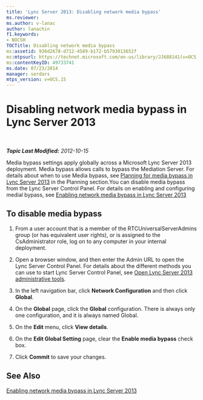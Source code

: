 ```yaml
---
title: 'Lync Server 2013: Disabling network media bypass'
ms.reviewer: 
ms.author: v-lanac
author: lanachin
f1.keywords:
- NOCSH
TOCTitle: Disabling network media bypass
ms:assetid: 936d2678-d712-4589-b172-b5793013652f
ms:mtpsurl: https://technet.microsoft.com/en-us/library/JJ688141(v=OCS.15)
ms:contentKeyID: 49733741
ms.date: 07/23/2014
manager: serdars
mtps_version: v=OCS.15
---
```


<div data-xmlns="http://www.w3.org/1999/xhtml">

<div class="topic" data-xmlns="http://www.w3.org/1999/xhtml" data-msxsl="urn:schemas-microsoft-com:xslt" data-cs="http://msdn.microsoft.com/en-us/">

<div data-asp="http://msdn2.microsoft.com/asp">

# Disabling network media bypass in Lync Server 2013

</div>

<div id="mainSection">

<div id="mainBody">

<span> </span>

_**Topic Last Modified:** 2012-10-15_

Media bypass settings apply globally across a Microsoft Lync Server 2013 deployment. Media bypass allows calls to bypass the Mediation Server. For details about when to use Media bypass, see [Planning for media bypass in Lync Server 2013](lync-server-2013-planning-for-media-bypass.md) in the Planning section.You can disable media bypass from the Lync Server Control Panel. For details on enabling and configuring medial bypass, see [Enabling network media bypass in Lync Server 2013](lync-server-2013-enabling-network-media-bypass.md)

<div>

## To disable media bypass

1.  From a user account that is a member of the RTCUniversalServerAdmins group (or has equivalent user rights), or is assigned to the CsAdministrator role, log on to any computer in your internal deployment.

2.  Open a browser window, and then enter the Admin URL to open the Lync Server Control Panel. For details about the different methods you can use to start Lync Server Control Panel, see [Open Lync Server 2013 administrative tools](lync-server-2013-open-lync-server-administrative-tools.md).

3.  In the left navigation bar, click **Network Configuration** and then click **Global**.

4.  On the **Global** page, click the **Global** configuration. There is always only one configuration, and it is always named Global.

5.  On the **Edit** menu, click **View details**.

6.  On the **Edit Global Setting** page, clear the **Enable media bypass** check box.

7.  Click **Commit** to save your changes.

</div>

<div>

## See Also


[Enabling network media bypass in Lync Server 2013](lync-server-2013-enabling-network-media-bypass.md)  
  

</div>

</div>

<span> </span>

</div>

</div>

</div>

